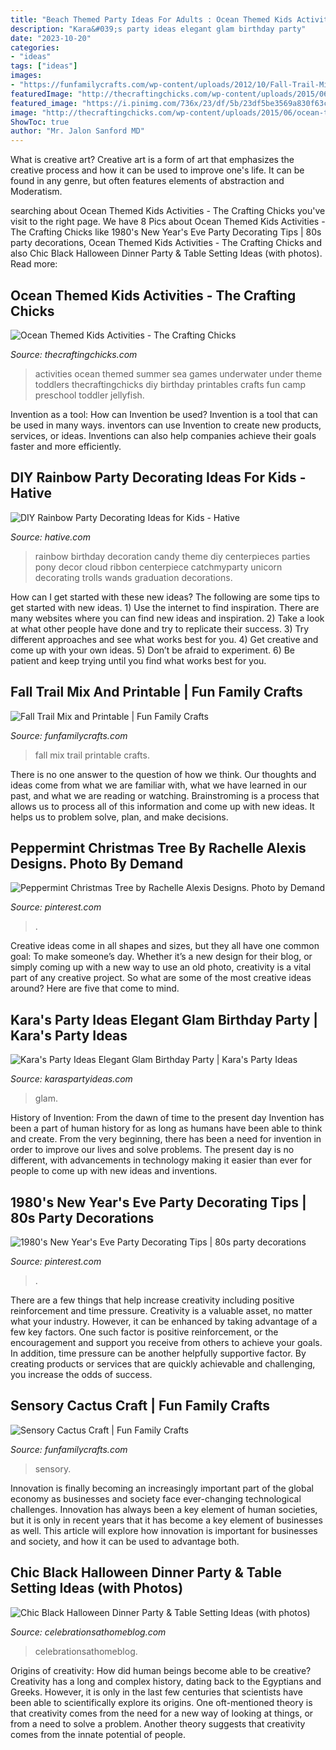 ```yaml
---
title: "Beach Themed Party Ideas For Adults : Ocean Themed Kids Activities"
description: "Kara&#039;s party ideas elegant glam birthday party"
date: "2023-10-20"
categories:
- "ideas"
tags: ["ideas"]
images:
- "https://funfamilycrafts.com/wp-content/uploads/2012/10/Fall-Trail-Mix-with-FREE-printable.jpg"
featuredImage: "http://thecraftingchicks.com/wp-content/uploads/2015/06/ocean-themed-activities.jpg"
featured_image: "https://i.pinimg.com/736x/23/df/5b/23df5be3569a830f63ca7f645d691164.jpg"
image: "http://thecraftingchicks.com/wp-content/uploads/2015/06/ocean-themed-activities.jpg"
ShowToc: true
author: "Mr. Jalon Sanford MD"
---
```



What is creative art?
Creative art is a form of art that emphasizes the creative process and how it can be used to improve one's life. It can be found in any genre, but often features elements of abstraction and Moderatism.

	

		
searching about Ocean Themed Kids Activities - The Crafting Chicks you've visit to the right page. We have 8 Pics about Ocean Themed Kids Activities - The Crafting Chicks like 1980&#039;s New Year&#039;s Eve Party Decorating Tips | 80s party decorations, Ocean Themed Kids Activities - The Crafting Chicks and also Chic Black Halloween Dinner Party &amp; Table Setting Ideas (with photos). Read more:
		
    
## Ocean Themed Kids Activities - The Crafting Chicks

<img loading=lazy src="http://thecraftingchicks.com/wp-content/uploads/2015/06/ocean-themed-activities.jpg" onerror="this.onerror=null;this.src='https://tse3.mm.bing.net/th?id=OIP.9_VONrNW6O8AtnvIvGyk3QHaKE&amp;pid=15.1';" alt="Ocean Themed Kids Activities - The Crafting Chicks">

_Source: thecraftingchicks.com_

>activities ocean themed summer sea games underwater under theme toddlers thecraftingchicks diy birthday printables crafts fun camp preschool toddler jellyfish. 

	

Invention as a tool: How can Invention be used?
Invention is a tool that can be used in many ways. inventors can use Invention to create new products, services, or ideas. Inventions can also help companies achieve their goals faster and more efficiently.

    
## DIY Rainbow Party Decorating Ideas For Kids - Hative

<img loading=lazy src="http://hative.com/wp-content/uploads/2014/11/diy-rainbow-party-decorating-ideas/4-candy-decoration.jpg" onerror="this.onerror=null;this.src='https://tse4.mm.bing.net/th?id=OIP.GfTxgQhCKywEmuWykiSTCAHaLG&amp;pid=15.1';" alt="DIY Rainbow Party Decorating Ideas for Kids - Hative">

_Source: hative.com_

>rainbow birthday decoration candy theme diy centerpieces parties pony decor cloud ribbon centerpiece catchmyparty unicorn decorating trolls wands graduation decorations. 

	

How can I get started with these new ideas?
The following are some tips to get started with new ideas. 1) Use the internet to find inspiration. There are many websites where you can find new ideas and inspiration. 2) Take a look at what other people have done and try to replicate their success. 3) Try different approaches and see what works best for you. 4) Get creative and come up with your own ideas. 5) Don’t be afraid to experiment. 6) Be patient and keep trying until you find what works best for you.

    
## Fall Trail Mix And Printable | Fun Family Crafts

<img loading=lazy src="https://funfamilycrafts.com/wp-content/uploads/2012/10/Fall-Trail-Mix-with-FREE-printable.jpg" onerror="this.onerror=null;this.src='https://tse2.mm.bing.net/th?id=OIP.J3sNE4FFxQ1a5EA3cUtI4wHaLG&amp;pid=15.1';" alt="Fall Trail Mix and Printable | Fun Family Crafts">

_Source: funfamilycrafts.com_

>fall mix trail printable crafts. 

	

There is no one answer to the question of how we think. Our thoughts and ideas come from what we are familiar with, what we have learned in our past, and what we are reading or watching. Brainstroming is a process that allows us to process all of this information and come up with new ideas. It helps us to problem solve, plan, and make decisions.

    
## Peppermint Christmas Tree By Rachelle Alexis Designs. Photo By Demand

<img loading=lazy src="https://i.pinimg.com/736x/23/df/5b/23df5be3569a830f63ca7f645d691164.jpg" onerror="this.onerror=null;this.src='https://tse3.mm.bing.net/th?id=OIP.3X_I4R7i9HWXt5Lct0fRUQHaLL&amp;pid=15.1';" alt="Peppermint Christmas Tree by Rachelle Alexis Designs. Photo by Demand">

_Source: pinterest.com_

>. 

	

Creative ideas come in all shapes and sizes, but they all have one common goal: To make someone’s day. Whether it’s a new design for their blog, or simply coming up with a new way to use an old photo, creativity is a vital part of any creative project. So what are some of the most creative ideas around? Here are five that come to mind.

    
## Kara&#039;s Party Ideas Elegant Glam Birthday Party | Kara&#039;s Party Ideas

<img loading=lazy src="https://karaspartyideas.com/wp-content/uploads/2018/01/Elegant-Glam-Birthday-Party-via-Karas-Party-Ideas-KarasPartyIdeas.com6_-683x1024.jpg" onerror="this.onerror=null;this.src='https://tse3.mm.bing.net/th?id=OIP.hqDiu7odMaahwP5y1G_o-wHaLG&amp;pid=15.1';" alt="Kara&#039;s Party Ideas Elegant Glam Birthday Party | Kara&#039;s Party Ideas">

_Source: karaspartyideas.com_

>glam. 

	

History of Invention: From the dawn of time to the present day
Invention has been a part of human history for as long as humans have been able to think and create. From the very beginning, there has been a need for invention in order to improve our lives and solve problems. The present day is no different, with advancements in technology making it easier than ever for people to come up with new ideas and inventions.

    
## 1980&#039;s New Year&#039;s Eve Party Decorating Tips | 80s Party Decorations

<img loading=lazy src="https://i.pinimg.com/736x/0e/5d/7f/0e5d7f859fd87cd621f9533764fb1deb.jpg" onerror="this.onerror=null;this.src='https://tse1.mm.bing.net/th?id=OIP.Kqy9EqszP-VDx9pEuVWnLwHaLJ&amp;pid=15.1';" alt="1980&#039;s New Year&#039;s Eve Party Decorating Tips | 80s party decorations">

_Source: pinterest.com_

>. 

	

There are a few things that help increase creativity including positive reinforcement and time pressure.
Creativity is a valuable asset, no matter what your industry. However, it can be enhanced by taking advantage of a few key factors. One such factor is positive reinforcement, or the encouragement and support you receive from others to achieve your goals. In addition, time pressure can be another helpfully supportive factor. By creating products or services that are quickly achievable and challenging, you increase the odds of success.

    
## Sensory Cactus Craft | Fun Family Crafts

<img loading=lazy src="https://funfamilycrafts.com/wp-content/uploads/2014/04/Sensory-Cactus-Craft.jpg" onerror="this.onerror=null;this.src='https://tse2.mm.bing.net/th?id=OIP.v5RZ3DevBSXJl7wBUBYwrwHaKU&amp;pid=15.1';" alt="Sensory Cactus Craft | Fun Family Crafts">

_Source: funfamilycrafts.com_

>sensory. 

	

Innovation is finally becoming an increasingly important part of the global economy as businesses and society face ever-changing technological challenges. Innovation has always been a key element of human societies, but it is only in recent years that it has become a key element of businesses as well. This article will explore how innovation is important for businesses and society, and how it can be used to advantage both.

    
## Chic Black Halloween Dinner Party &amp; Table Setting Ideas (with Photos)

<img loading=lazy src="https://celebrationsathomeblog.com/wp-content/uploads/2017/10/halloween-table-setting-ideas-630x948.jpg" onerror="this.onerror=null;this.src='https://tse2.mm.bing.net/th?id=OIP.hAdiIQplxZcb2VjAmWJerwHaLJ&amp;pid=15.1';" alt="Chic Black Halloween Dinner Party &amp; Table Setting Ideas (with photos)">

_Source: celebrationsathomeblog.com_

>celebrationsathomeblog. 

	

Origins of creativity: How did human beings become able to be creative?
Creativity has a long and complex history, dating back to the Egyptians and Greeks. However, it is only in the last few centuries that scientists have been able to scientifically explore its origins. One oft-mentioned theory is that creativity comes from the need for a new way of looking at things, or from a need to solve a problem. Another theory suggests that creativity comes from the innate potential of people.


